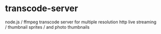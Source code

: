 # transcode-server
node.js / ffmpeg transcode server for multiple resolution http live streaming / thumbnail sprites / and photo thumbnails
